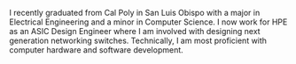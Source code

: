 I recently graduated from Cal Poly in San Luis Obispo with a major in Electrical Engineering and a minor in Computer Science. I now work for HPE as an ASIC Design Engineer where I am involved with designing next generation networking switches. Technically, I am most proficient with computer hardware and software development. 

<!---
micahjeffries/micahjeffries is a ✨ special ✨ repository because its `README.md` (this file) appears on your GitHub profile.
You can click the Preview link to take a look at your changes.
--->
